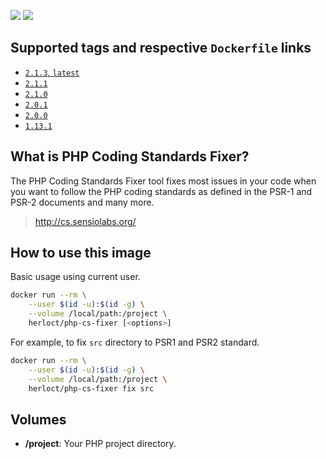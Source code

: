 [![](https://images.microbadger.com/badges/version/herloct/php-cs-fixer:2.1.1.svg)](https://microbadger.com/images/herloct/php-cs-fixer:2.1.1 "Get your own version badge on microbadger.com")
[![](https://images.microbadger.com/badges/image/herloct/php-cs-fixer:2.1.1.svg)](https://microbadger.com/images/herloct/php-cs-fixer:2.1.1 "Get your own image badge on microbadger.com")

## Supported tags and respective `Dockerfile` links

* [`2.1.3`, `latest`](https://github.com/herloct/docker-php-cs-fixer/blob/2.1.3/Dockerfile)
* [`2.1.1`](https://github.com/herloct/docker-php-cs-fixer/blob/2.1.1/Dockerfile)
* [`2.1.0`](https://github.com/herloct/docker-php-cs-fixer/blob/2.1.0/Dockerfile)
* [`2.0.1`](https://github.com/herloct/docker-php-cs-fixer/blob/2.0.1/Dockerfile)
* [`2.0.0`](https://github.com/herloct/docker-php-cs-fixer/blob/2.0.0/Dockerfile)
* [`1.13.1`](https://github.com/herloct/docker-php-cs-fixer/blob/1.13.1/Dockerfile)

## What is PHP Coding Standards Fixer?

The PHP Coding Standards Fixer tool fixes most issues in your code when you want to follow the PHP coding standards as defined in the PSR-1 and PSR-2 documents and many more.

> http://cs.sensiolabs.org/

## How to use this image

Basic usage using current user.

```sh
docker run --rm \
    --user $(id -u):$(id -g) \
    --volume /local/path:/project \
    herloct/php-cs-fixer [<options>]
```

For example, to fix `src` directory to PSR1 and PSR2 standard.

```sh
docker run --rm \
    --user $(id -u):$(id -g) \
    --volume /local/path:/project \
    herloct/php-cs-fixer fix src
```

## Volumes

* **/project**: Your PHP project directory.

